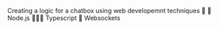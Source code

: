 Creating a logic for a chatbox using web developemnt techniques 🥳
🌱 Node.js
👩🏻‍💻 Typescript
🐍 Websockets 
